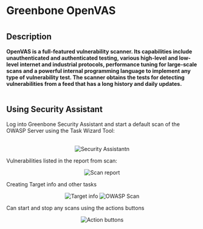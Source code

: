 <h1>Greenbone OpenVAS</h1>

<h1 align="center">
 
<h2>Description</h2>
<b>OpenVAS is a full-featured vulnerability scanner. Its capabilities include unauthenticated and authenticated testing, various high-level and low-level internet and industrial protocols, performance tuning for large-scale scans and a powerful internal programming language to implement any type of vulnerability test.
The scanner obtains the tests for detecting vulnerabilities from a feed that has a long history and daily updates.
</b>
<br />
<br />

<h2>Using Security Assistant</h2>
Log into Greenbone Security Assistant and start a default scan of the OWASP Server using the Task Wizard Tool:
<br />
<br />

<p align="center"

![Security Assistantn](https://github.com/jlam744/OpenVas/assets/95711303/a3127f78-0080-4588-addd-d58cd1f0fa6d)

Vulnerabilities listed in the report from scan:

<p align="center"

![Scan report](https://github.com/jlam744/OpenVas/assets/95711303/b39a0619-31c9-4028-b78b-cc840e72a902)


Creating Target info and other tasks

<p align="center"

![Target info](https://github.com/jlam744/OpenVas/assets/95711303/6a643ebe-3555-41d9-8d1a-6de0e6c0c8a3)
![OWASP Scan](https://github.com/jlam744/OpenVas/assets/95711303/1dba7085-652e-47b8-9d76-4d0e48e70b53)

Can start and stop any scans using the actions buttons

<p align="center"

![Action buttons](https://github.com/jlam744/OpenVas/assets/95711303/3180e3ff-cde0-429a-892c-ac1a1b0371c6)


</p>


<!--
 ```diff
- text in red
+ text in green
! text in orange
# text in gray
@@ text in purple (and bold)@@
```
--!>
